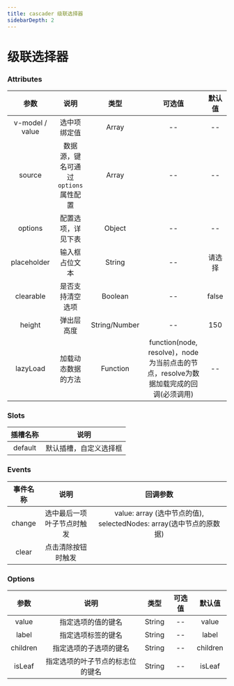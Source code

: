 ```yaml
---
title: cascader 级联选择器
sidebarDepth: 2
---
```

# 级联选择器

<ClientOnly>
 <cascader-demos></cascader-demos>
</ClientOnly>

### Attributes
|参数| 说明 |  类型  | 可选值 | 默认值 |
| :-------------: |:-------------:| :-----:|:-----:|:-----:|
| v-model / value | 选中项绑定值 |    Array | -- | --
| source | 数据源，键名可通过`options`属性配置 |    Array | -- | --
| options | 配置选项，详见下表 |    Object | -- | --
|placeholder|输入框占位文本|String|--|请选择
| clearable      | 是否支持清空选项      |  Boolean |--| false
| height      | 弹出层高度      |  String/Number |--| 150
| lazyLoad      | 加载动态数据的方法      |  Function |function(node, resolve)，node为当前点击的节点，resolve为数据加载完成的回调(必须调用)| --

### Slots
|插槽名称 | 说明 |
| :-------------: | :--:|
| default |  默认插槽，自定义选择框 |

### Events
|事件名称| 说明 |  回调参数  |
| :-------------: |:----:|:---------------------:|
| change | 选中最后一项叶子节点时触发 | value: array (选中节点的值), selectedNodes: array(选中节点的原数据)
| clear | 点击清除按钮时触发 |  |  -- |


### Options
|参数| 说明 |  类型  | 可选值 | 默认值 |
| :-------------: |:-------------:| :-----:|:-----:|:-----:|
| value | 指定选项的值的键名|    String | -- | value
| label | 指定选项标签的键名 |    String | -- | label
| children | 指定选项的子选项的键名 |    String | -- | children
|isLeaf|指定选项的叶子节点的标志位的键名|String|--|isLeaf
